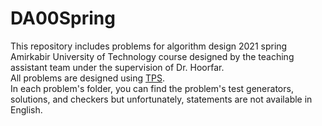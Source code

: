 # DA00Spring
This repository includes problems for algorithm design 2021 spring Amirkabir University of Technology course designed by the teaching assistant team under the supervision of Dr. Hoorfar. <br>
All problems are designed using [TPS](https://github.com/ioi-2017/tps). <br>
In each problem's folder, you can find the problem's test generators, solutions, and checkers but unfortunately, statements are not available in English.
